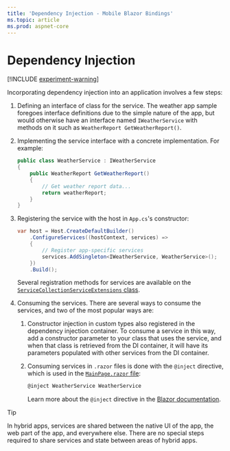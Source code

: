 ```yaml
---
title: 'Dependency Injection - Mobile Blazor Bindings'
ms.topic: article
ms.prod: aspnet-core
---
```


# Dependency Injection

[!INCLUDE [experiment-warning](../includes/experiment-warning.md)]

Incorporating dependency injection into an application involves a few steps:

   1. Defining an interface of class for the service. The weather app sample foregoes interface definitions due to the simple nature of the app, but would otherwise have an interface named `IWeatherService` with methods on it such as `WeatherReport GetWeatherReport()`.

   1. Implementing the service interface with a concrete implementation. For example:

        ```c#
        public class WeatherService : IWeatherService
        {
            public WeatherReport GetWeatherReport()
            {
                // Get weather report data...
                return weatherReport;
            }
        }
        ```

   1. Registering the service with the host in `App.cs`'s constructor:

        ```c#
        var host = Host.CreateDefaultBuilder()
            .ConfigureServices((hostContext, services) =>
            {
                // Register app-specific services
                services.AddSingleton<IWeatherService, WeatherService>();
            })
            .Build();
        ```

        Several registration methods for services are available on the [`ServiceCollectionServiceExtensions` class](/dotnet/api/microsoft.extensions.dependencyinjection.servicecollectionserviceextensions).

   1. Consuming the services. There are several ways to consume the services, and two of the most popular ways are:

      1. Constructor injection in custom types also registered in the dependency injection container. To consume a service in this way, add a constructor parameter to your class that uses the service, and when that class is retrieved from the DI container, it will have its parameters populated with other services from the DI container.

      1. Consuming services in `.razor` files is done with the `@inject` directive, which is used in the [`MainPage.razor` file](https://github.com/xamarin/MobileBlazorBindings/blob/master/samples/MobileBlazorBindingsWeather/MobileBlazorBindingsWeather/WeatherApp.razor#L1):

         ```c#
         @inject WeatherService WeatherService
         ```

         Learn more about the `@inject` directive in the [Blazor documentation](/aspnet/core/blazor/dependency-injection).

> [!TIP]
> In hybrid apps, services are shared between the native UI of the app, the web part of the app, and everywhere else. There are no special steps required to share services and state between areas of hybrid apps.
